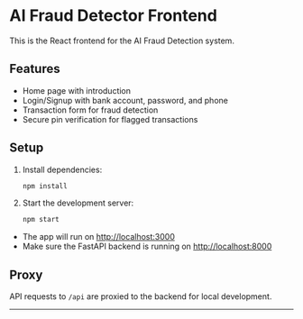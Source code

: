 # AI Fraud Detector Frontend

This is the React frontend for the AI Fraud Detection system.

## Features
- Home page with introduction
- Login/Signup with bank account, password, and phone
- Transaction form for fraud detection
- Secure pin verification for flagged transactions

## Setup

1. Install dependencies:
   ```bash
   npm install
   ```

2. Start the development server:
   ```bash
   npm start
   ```

- The app will run on [http://localhost:3000](http://localhost:3000)
- Make sure the FastAPI backend is running on [http://localhost:8000](http://localhost:8000)

## Proxy
API requests to `/api` are proxied to the backend for local development.

---
